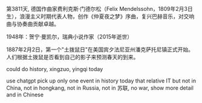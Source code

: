第3811天, 德国作曲家费利克斯·门德尔松（Felix Mendelssohn，1809年2月3日生），浪漫主义时期代表人物，创作《仲夏夜之梦》序曲，复兴巴赫音乐，对交响曲与协奏曲贡献卓越。

1948年：贺宁·曼凯尔，瑞典小说作家（2015年逝世）

1887年2月2日，第一个"土拨鼠日"在美国宾夕法尼亚州潘克萨托尼镇正式开始。人们根据土拨鼠是否看到自己的影子来预测春天的到来。

could do history, xingzuo, yingqi today

use chatgpt 
pick up  only one event  in history today that relative IT but not in China, not in hongkang, not in Russia, not in 苏联, no war, show more detail and in Chinese 
